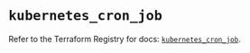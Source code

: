 # `kubernetes_cron_job`

Refer to the Terraform Registry for docs: [`kubernetes_cron_job`](https://registry.terraform.io/providers/hashicorp/kubernetes/2.28.0/docs/resources/cron_job).
